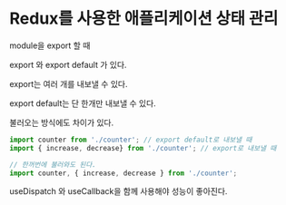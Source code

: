 # Redux를 사용한 애플리케이션 상태 관리

module을 export 할 때

export 와 export default 가 있다.

export는 여러 개를 내보낼 수 있다.

export default는 단 한개만 내보낼 수 있다.

불러오는 방식에도 차이가 있다.
```javascript
import counter from './counter'; // export default로 내보낼 때
import { increase, decrease} from './counter'; // export로 내보낼 때

// 한꺼번에 불러와도 된다.
import counter, { increase, decrease } from './counter';
```
































useDispatch 와 useCallback을 함께 사용해야 성능이 좋아진다.
